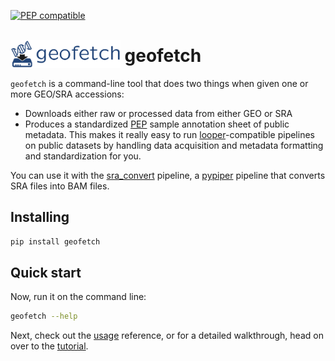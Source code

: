 [![PEP compatible](http://pepkit.github.io/img/PEP-compatible-green.svg)](http://pepkit.github.io)

# <img src="img/geofetch_logo.svg" class="img-fluid" style="max-height:45px; margin-top:-15px; margin-bottom:-10px">  geofetch

`geofetch` is a command-line tool that does two things when given one or more GEO/SRA accessions:

  - Downloads either raw or processed data from either GEO or SRA
  - Produces a standardized [PEP](http://pepkit.github.io) sample annotation sheet of public metadata. This makes it really easy to run [looper](https://pepkit.github.io/docs/looper/)-compatible pipelines on public datasets by handling data acquisition and metadata formatting and standardization for you.

You can use it with the [sra_convert](http://github.com/pepkit/sra_convert) pipeline, a [pypiper](http://pypiper.readthedocs.io) pipeline that converts SRA files into BAM files.


## Installing

```bash
pip install geofetch
```

## Quick start

Now, run it on the command line:

```bash
geofetch --help
```

Next, check out the [usage](usage) reference, or for a detailed walkthrough, head on over to the [tutorial](tutorial).